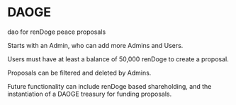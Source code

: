 # DAOGE
dao for renDoge peace proposals

Starts with an Admin, who can add more Admins and Users.

Users must have at least a balance of 50,000 renDoge to create a proposal.

Proposals can be filtered and deleted by Admins.

Future functionality can include renDoge based shareholding, and the instantiation of a DAOGE treasury for funding proposals.
